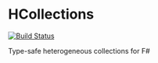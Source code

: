# HCollections

[![Build Status](https://travis-ci.org/nickcowle/HCollections.svg?branch=master)](https://travis-ci.org/nickcowle/HCollections)

Type-safe heterogeneous collections for F#
